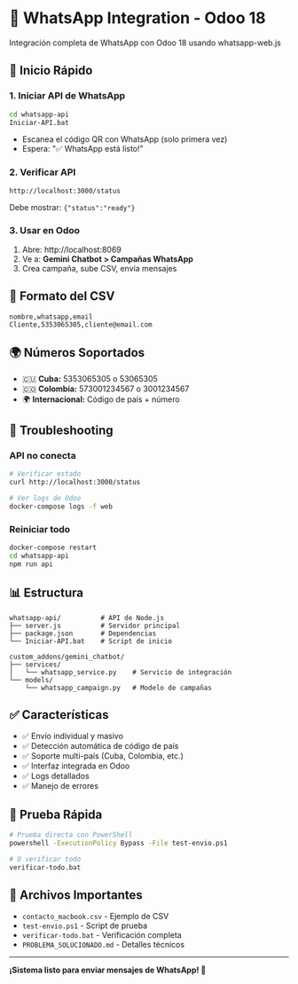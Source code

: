 # 📱 WhatsApp Integration - Odoo 18

Integración completa de WhatsApp con Odoo 18 usando whatsapp-web.js

## 🚀 Inicio Rápido

### 1. Iniciar API de WhatsApp
```bash
cd whatsapp-api
Iniciar-API.bat
```
- Escanea el código QR con WhatsApp (solo primera vez)
- Espera: "✅ WhatsApp está listo!"

### 2. Verificar API
```
http://localhost:3000/status
```
Debe mostrar: `{"status":"ready"}`

### 3. Usar en Odoo
1. Abre: http://localhost:8069
2. Ve a: **Gemini Chatbot > Campañas WhatsApp**
3. Crea campaña, sube CSV, envía mensajes

## 📄 Formato del CSV

```csv
nombre,whatsapp,email
Cliente,5353065305,cliente@email.com
```

## 🌍 Números Soportados

- 🇨🇺 **Cuba:** 5353065305 o 53065305
- 🇨🇴 **Colombia:** 573001234567 o 3001234567
- 🌍 **Internacional:** Código de país + número

## 🔧 Troubleshooting

### API no conecta
```bash
# Verificar estado
curl http://localhost:3000/status

# Ver logs de Odoo
docker-compose logs -f web
```

### Reiniciar todo
```bash
docker-compose restart
cd whatsapp-api
npm run api
```

## 📊 Estructura

```
whatsapp-api/          # API de Node.js
├── server.js          # Servidor principal
├── package.json       # Dependencias
└── Iniciar-API.bat    # Script de inicio

custom_addons/gemini_chatbot/
├── services/
│   └── whatsapp_service.py    # Servicio de integración
└── models/
    └── whatsapp_campaign.py   # Modelo de campañas
```

## ✅ Características

- ✅ Envío individual y masivo
- ✅ Detección automática de código de país
- ✅ Soporte multi-país (Cuba, Colombia, etc.)
- ✅ Interfaz integrada en Odoo
- ✅ Logs detallados
- ✅ Manejo de errores

## 🧪 Prueba Rápida

```bash
# Prueba directa con PowerShell
powershell -ExecutionPolicy Bypass -File test-envio.ps1

# O verificar todo
verificar-todo.bat
```

## 📝 Archivos Importantes

- `contacto_macbook.csv` - Ejemplo de CSV
- `test-envio.ps1` - Script de prueba
- `verificar-todo.bat` - Verificación completa
- `PROBLEMA_SOLUCIONADO.md` - Detalles técnicos

---

**¡Sistema listo para enviar mensajes de WhatsApp! 🎉**

